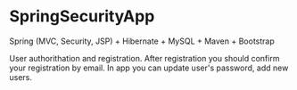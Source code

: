 # SpringSecurityApp
Spring (MVC, Security, JSP) + Hibernate + MySQL + Maven + Bootstrap


User authorithation and registration. After registration you should confirm your registration by email.
In app you can update user's password, add new users.
